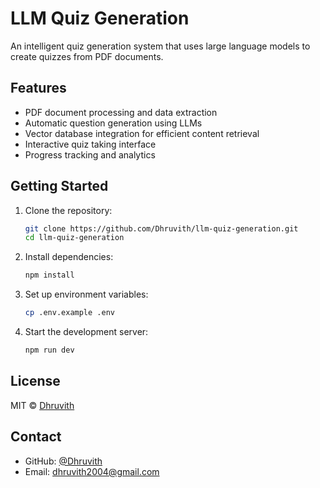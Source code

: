 # LLM Quiz Generation

An intelligent quiz generation system that uses large language models to create quizzes from PDF documents.

## Features

- PDF document processing and data extraction
- Automatic question generation using LLMs
- Vector database integration for efficient content retrieval
- Interactive quiz taking interface
- Progress tracking and analytics

## Getting Started

1. Clone the repository:
   ```bash
   git clone https://github.com/Dhruvith/llm-quiz-generation.git
   cd llm-quiz-generation
   ```

2. Install dependencies:
   ```bash
   npm install
   ```

3. Set up environment variables:
   ```bash
   cp .env.example .env
   ```

4. Start the development server:
   ```bash
   npm run dev
   ```

## License

MIT © [Dhruvith](https://github.com/Dhruvith)

## Contact

- GitHub: [@Dhruvith](https://github.com/Dhruvith)
- Email: dhruvith2004@gmail.com